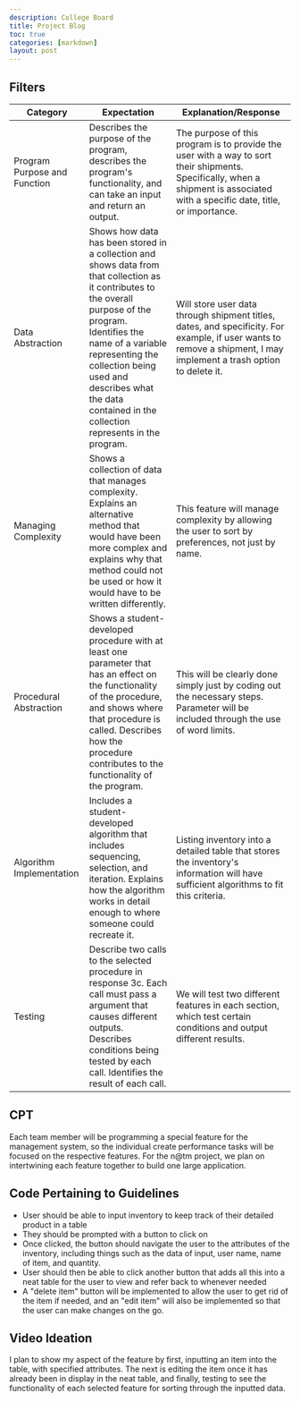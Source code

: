 ```yaml
---
description: College Board
title: Project Blog
toc: true
categories: [markdown]
layout: post
---
```


## Filters

| Category | Expectation | Explanation/Response |
| ------ | ------ | ------ |
| Program Purpose and Function | Describes the purpose of the program, describes the program's functionality, and can take an input and return an output. | The purpose of this program is to provide the user with a way to sort their shipments. Specifically, when a shipment is associated with a specific date, title, or importance. |
| Data Abstraction | Shows how data has been stored in a collection and shows data from that collection as it contributes to the overall purpose of the program. Identifies the name of a variable representing the collection being used and describes what the data contained in the collection represents in the program. | Will store user data through shipment titles, dates, and specificity. For example, if user wants to remove a shipment, I may implement a trash option to delete it. |
| Managing Complexity | Shows a collection of data that manages complexity. Explains an alternative method that would have been more complex and explains why that method could not be used or how it would have to be written differently. | This feature will manage complexity by allowing the user to sort by preferences, not just by name. |
| Procedural Abstraction | Shows a student-developed procedure with at least one parameter that has an effect on the functionality of the procedure, and shows where that procedure is called. Describes how the procedure contributes to the functionality of the program. | This will be clearly done simply just by coding out the necessary steps. Parameter will be included through the use of word limits. |
| Algorithm Implementation | Includes a student-developed algorithm that includes sequencing, selection, and iteration. Explains how the algorithm works in detail enough to where someone could recreate it. | Listing inventory into a detailed table that stores the inventory's information will have sufficient algorithms to fit this criteria. |
| Testing | Describe two calls to the selected procedure in response 3c. Each call must pass a argument that causes different outputs. Describes conditions being tested by each call. Identifies the result of each call. | We will test two different features in each section, which test certain conditions and output different results. |

## CPT
Each team member will be programming a special feature for the management system, so the individual create performance tasks will be focused on the respective features. For the n@tm project, we plan on intertwining each feature together to build one large application.

## Code Pertaining to Guidelines
- User should be able to input inventory to keep track of their detailed product in a table
- They should be prompted with a button to click on
- Once clicked, the button should navigate the user to the attributes of the inventory, including things such as the data of input, user name, name of item, and quantity.
- User should then be able to click another button that adds all this into a neat table for the user to view and refer back to whenever needed
- A "delete item" button will be implemented to allow the user to get rid of the item if needed, and an "edit item" will also be implemented so that the user can make changes on the go.

## Video Ideation
I plan to show my aspect of the feature by first, inputting an item into the table, with specified attributes. The next is editing the item once it has already been in display in the neat table, and finally, testing to see the functionality of each selected feature for sorting through the inputted data.